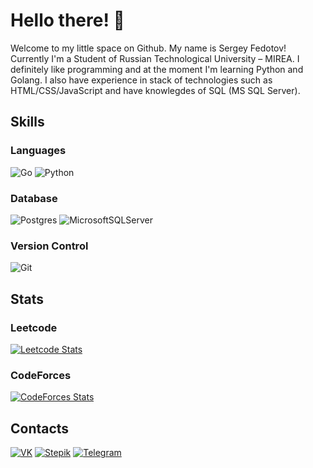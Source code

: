 # Hello there! 👋


Welcome to my little space on Github. My name is Sergey Fedotov! Currently I'm a Student of Russian Technological University – MIREA. I definitely like programming and at the moment I'm learning Python and Golang. I also have experience in stack of technologies such as HTML/CSS/JavaScript and have knowlegdes of SQL (MS SQL Server).

## Skills

###  Languages
![Go](https://img.shields.io/badge/go-%2300ADD8.svg?style=for-the-badge&logo=go&logoColor=white)
![Python](https://img.shields.io/badge/python-3670A0?style=for-the-badge&logo=python&logoColor=ffdd54)

### Database
![Postgres](https://img.shields.io/badge/postgres-%23316192.svg?style=for-the-badge&logo=postgresql&logoColor=white)
![MicrosoftSQLServer](https://img.shields.io/badge/Microsoft%20SQL%20Sever-CC2927?style=for-the-badge&logo=microsoft%20sql%20server&logoColor=white)

### Version Control
![Git](https://img.shields.io/badge/git-%23F05033.svg?style=for-the-badge&logo=git&logoColor=white)

## Stats

### Leetcode

[![Leetcode Stats](https://leetcard.jacoblin.cool/GenFPS?theme=unicorn&font=Indie%20Flower)](https://leetcode.com/GenFPS/)

### CodeForces

[![CodeForces Stats](https://codeforces.org/s/79197/images/codeforces-sponsored-by-ton.png)](https://codeforces.com/profile/GenFPS)

## Contacts

[![VK](https://upload.wikimedia.org/wikipedia/commons/thumb/2/21/VK.com-logo.svg/100px-VK.com-logo.svg.png)](https://vk.com/generalfps)
[![Stepik](https://upload.wikimedia.org/wikipedia/commons/thumb/4/42/Stepik_logotype.png/110px-Stepik_logotype.png)](https://stepik.org/users/334678000)
[![Telegram](https://upload.wikimedia.org/wikipedia/commons/thumb/8/83/Telegram_2019_Logo.svg/100px-Telegram_2019_Logo.svg.png)](https://t.me/genfps)
